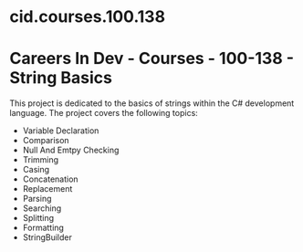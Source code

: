 # cid.courses.100.138

<h1>Careers In Dev - Courses - 100-138 - String Basics</h1>

<p>This project is dedicated to the basics of strings within the C# development language.   The project covers the following topics:</p>

<ul>
  <li>Variable Declaration</li>
  <li>Comparison</li>
  <li>Null And Emtpy Checking</li>
  <li>Trimming</li>
  <li>Casing</li>
  <li>Concatenation</li>
  <li>Replacement</li>
  <li>Parsing</li>
  <li>Searching</li>
  <li>Splitting</li>
  <li>Formatting</li>
  <li>StringBuilder</li>
</ul>
